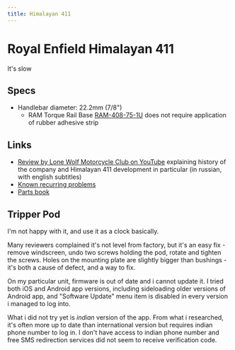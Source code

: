 ```yaml
---
title: Himalayan 411
---
```


# Royal Enfield Himalayan 411

It's slow

## Specs
- Handlebar diameter: 22.2mm (7/8")
    - RAM Torque Rail Base [RAM-408-75-1U](https://rammount.com/products/ram-408-75-1u) does not require application of rubber adhesive strip 

## Links
- [Review by Lone Wolf  Motorcycle Club on YouTube](https://www.youtube.com/watch?v=etdAki7qnxQ) explaining history of the company and Himalayan 411 development in particular (in russian, with english subtitles)
- [Known recurring problems](https://forum.himalayan-tools.com/threads/known-recurring-problems-with-various-himalayan-types.37/)
- [Parts book](https://www.hitchcocksmotorcycles.com/categories/411-himalayan-2018-on)

## Tripper Pod
I'm not happy with it, and use it as a clock basically. 

Many reviewers complained it's not level from factory, but it's an easy fix - remove windscreen, undo two screws holding the pod, rotate and tighten the screws. Holes on the mounting plate are slightly bigger than bushings - it's both a cause of defect, and a way to fix.

On my particular unit, firmware is out of date and i cannot update it. I tried both iOS and Android app versions, including sideloading older versions of Android app, and "Software Update" menu item is disabled in every version i managed to log into.

What i did not try yet is _indian_ version of the app. From what i researched, it's often more up to date than international version but requires indian phone number to log in. I don't have access to indian phone number and free SMS redirection services did not seem to receive verification code.
